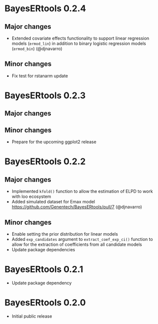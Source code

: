 # BayesERtools 0.2.4

## Major changes

* Extended covariate effects functionality to support linear regression models 
(`ermod_lin`) in addition to binary logistic regression models (`ermod_bin`)
(@djnavarro)
  
## Minor changes

* Fix test for rstanarm update

# BayesERtools 0.2.3

## Major changes
  
## Minor changes

* Prepare for the upcoming ggplot2 release

# BayesERtools 0.2.2

## Major changes

* Implemented `kfold()` function to allow the estimation of ELPD to work with
  loo ecosystem
* Added simulated dataset for Emax model
  https://github.com/Genentech/BayesERtools/pull/7 (@djnavarro)
  
## Minor changes

* Enable setting the prior distribution for linear models
* Added `exp_candidates` argument to `extract_coef_exp_ci()` function to allow
  for the extraction of coefficients from all candidate models
* Update package dependencies

# BayesERtools 0.2.1

* Update package dependency

# BayesERtools 0.2.0

* Initial public release
